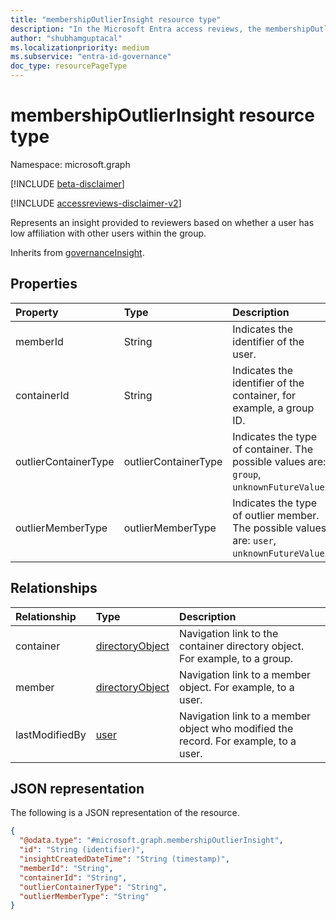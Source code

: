 ```yaml
---
title: "membershipOutlierInsight resource type"
description: "In the Microsoft Entra access reviews, the membershipOutlierInsight resource represents insights provided to reviewers based on whether a user has low affiliation with other users within the group."
author: "shubhamguptacal"
ms.localizationpriority: medium
ms.subservice: "entra-id-governance"
doc_type: resourcePageType
---
```


# membershipOutlierInsight resource type

Namespace: microsoft.graph

[!INCLUDE [beta-disclaimer](../../includes/beta-disclaimer.md)]

[!INCLUDE [accessreviews-disclaimer-v2](../../includes/accessreviews-disclaimer-v2.md)]

Represents an insight provided to reviewers based on whether a user has low affiliation with other users within the group.

Inherits from [governanceInsight](governanceinsight.md).

## Properties
| Property    | Type   | Description |
| :---------------| :---------- | :---------- |
| memberId | String | Indicates the identifier of the user. |
| containerId | String | Indicates the identifier of the container, for example, a group ID. |
| outlierContainerType | outlierContainerType | Indicates the type of container. The possible values are: `group`, `unknownFutureValue`. |
| outlierMemberType | outlierMemberType | Indicates the type of outlier member. The possible values are: `user`, `unknownFutureValue`. |

## Relationships

|Relationship|Type|Description|
|:---|:---|:---|
|container|[directoryObject](../resources/directoryobject.md)| Navigation link to the container directory object. For example, to a group.|
|member|[directoryObject](../resources/directoryobject.md)| Navigation link to a member object. For example, to a user.|
|lastModifiedBy|[user](../resources/user.md)| Navigation link to a member object who modified the record. For example, to a user.|


## JSON representation
The following is a JSON representation of the resource.
<!-- {
  "blockType": "resource",
  "keyProperty": "id",
  "@odata.type": "microsoft.graph.membershipOutlierInsight",
  "baseType": "microsoft.graph.governanceInsight",
  "openType": false
}
-->
``` json
{
  "@odata.type": "#microsoft.graph.membershipOutlierInsight",
  "id": "String (identifier)",
  "insightCreatedDateTime": "String (timestamp)",
  "memberId": "String",
  "containerId": "String",
  "outlierContainerType": "String",
  "outlierMemberType": "String"
}
```

<!--
{
  "type": "#page.annotation",
  "description": "membershipOutlierInsight resource",
  "keywords": "",
  "section": "documentation",
  "tocPath": "",
  "suppressions": []
}
-->
